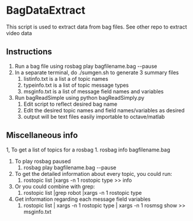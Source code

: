 # BagDataExtract
This script is used to extract data from bag files. See other repo to extract video data

## Instructions
1. Run a bag file using rosbag play bagfilename.bag --pause
1. In a separate terminal, do ./sumgen.sh to generate 3 summary files
	1. listinfo.txt is a list a of topic names
	1. typeinfo.txt is a list of topic message types
	1. msginfo.txt is a list of message field names and variables
1. Run bagReadSimple using python bagReadSimply.py
	1. Edit script to reflect desired bag name
	1. Edit the desired topic names and field names/variables as desired
	1. output will be text files easily importable to octave/matlab
## Miscellaneous info
1, To get a list of topics for a rosbag
	1. rosbag info bagfilename.bag
1. To play rosbag paused
	1. rosbag play bagfilename.bag --pause
1. To get the detailed information about every topic, you could run:
	1. rostopic list |xargs -n 1 rostopic type >> info
1. Or you could combine with grep:
	1. rostopic list |grep robot |xargs -n 1 rostopic type
1. Get information regarding each message field variables
	1. rostopic list | xargs -n 1 rostopic type | xargs -n 1 rosmsg show >> msginfo.txt
